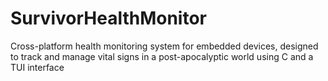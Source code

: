 # SurvivorHealthMonitor
Cross-platform health monitoring system for embedded devices, designed to track and manage vital signs in a post-apocalyptic world using C and a TUI interface
